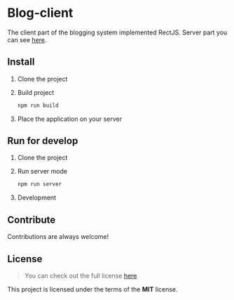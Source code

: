 # Blog-client

The client part of the blogging system implemented RectJS.
Server part you can see [here](https://github.com/jaguar51/Blog-server).

## Install
1. Clone the project
2. Build project

	```bash
	npm run build
	```
3. Place the application on your server

## Run for develop
1. Clone the project
2. Run server mode

	```bash
	npm run server
	```
3. Development

## Contribute
Contributions are always welcome!

## License
> You can check out the full license [here](LICENSE)

This project is licensed under the terms of the **MIT** license.